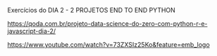 Exercícios do DIA 2 - 2 PROJETOS END TO END PYTHON

https://qoda.com.br/projeto-data-science-do-zero-com-python-r-e-javascript-dia-2/

https://www.youtube.com/watch?v=73ZXSIz25Ko&feature=emb_logo

